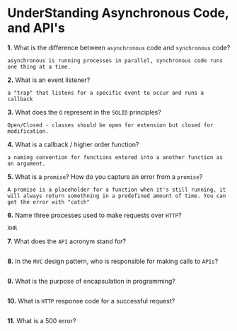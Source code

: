 # UnderStanding Asynchronous Code, and API's

**1.** What is the difference between `asynchronous` code and `synchronous` code?
<!-- enter you answer in the space below -->
```
asynchronous is running processes in parallel, synchronous code runs one thing at a time.
```
**2.** What is an event listener?
<!-- enter you answer in the space below -->
```
a "trap" that listens for a specific event to occur and runs a callback
```
**3.** What does the `O` represent in the `SOLID` principles?
<!-- enter you answer in the space below -->
```
Open/Closed - classes should be open for extension but closed for modification.
```
**4.** What is a callback / higher order function?
<!-- enter you answer in the space below -->
```
a naming convention for functions entered into a another function as an argument.
```
**5.** What is a `promise`? How do you capture an error from a `promise`?
<!-- enter you answer in the space below -->
```
A promise is a placeholder for a function when it's still running, it will always return somethning in a predefined amount of time. You can get the error with "catch"
```
**6.** Name three processes used to make requests over `HTTP`?
<!-- enter you answer in the space below -->
```
XHR
```
**7.** What does the `API` acronym stand for?
<!-- enter you answer in the space below -->
```

```
**8.** In the `MVC` design pattern, who is responsible for making calls to `APIs`?
<!-- enter you answer in the space below -->
```

```
**9.** What is the purpose of encapsulation in programming?
<!-- enter you answer in the space below -->
```

```
**10.** What is `HTTP` response code for a successful request?
<!-- enter you answer in the space below -->
```

```
**11.** What is a 500 error?
<!-- enter you answer in the space below -->
```

```